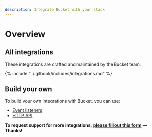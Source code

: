 ```yaml
---
description: Integrate Bucket with your stack
---
```


# Overview

## All integrations

These integrations are crafted and maintained by the Bucket team.

{% include "../.gitbook/includes/integrations.md" %}

## **Build your own**

To build your own integrations with Bucket, you can use:

* [Event listeners](../sdk/@bucketco/browser-sdk/#event-listeners)
* [HTTP API](../api/http-api.md)

**To request support for more integrations,** [**please fill out this form**](https://share-eu1.hsforms.com/14DktM5t6T229b5Bg8KPDBg2b6w1x) **— Thanks!**&#x20;
